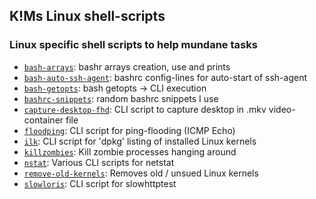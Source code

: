 ## K!Ms Linux shell-scripts

### Linux specific shell scripts to help mundane tasks

  * [`bash-arrays`](bash-arrays): bashr arrays creation, use and prints
  * [`bash-auto-ssh-agent`](bash-auto-ssh-agent): bashrc config-lines for auto-start of ssh-agent
  * [`bash-getopts`](bash-getopts): bash getopts -> CLI execution
  * [`bashrc-snippets`](bashrc-snippets): random bashrc snippets I use
  * [`capture-desktop-fhd`](capture-desktop-fhd): CLI script to capture desktop in .mkv video-container file
  * [`floodping`](floodping): CLI script for ping-flooding (ICMP Echo)
  * [`ilk`](ilk): CLI script for 'dpkg' listing of installed Linux kernels
  * [`killzombies`](killzombies): Kill zombie processes hanging around
  * [`nstat`](nstat): Various CLI scripts for netstat
  * [`remove-old-kernels`](remove-old-kernels): Removes old / unsued Linux kernels
  * [`slowloris`](slowloris): CLI script for slowhttptest
